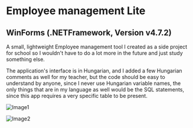 # Employee management Lite

## WinForms (.NETFramework, Version v4.7.2)

A small, lightweight Employee management tool I created as a side project for school so I wouldn't have to do a lot more in the future and just study something else.

The application's interface is in Hungarian, and I added a few Hungarian comments as well for my teacher, but the code should be easy to understand by anyone, since I never use Hungarian variable names, the only things that are in my language as well would be the SQL statements, since this app requires a very specific table to be present.

![Image1](https://cdn.discordapp.com/attachments/544509482298769413/565608937794306066/unknown.png)

![Image2](https://cdn.discordapp.com/attachments/544509482298769413/565607746326495232/unknown.png)
